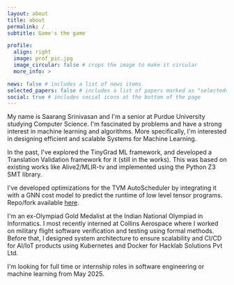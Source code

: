 ```yaml
---
layout: about
title: about
permalink: /
subtitle: Game's the game

profile:
  align: right
  image: prof_pic.jpg
  image_circular: false # crops the image to make it circular
  more_info: >

news: false # includes a list of news items
selected_papers: false # includes a list of papers marked as "selected={true}"
social: true # includes social icons at the bottom of the page
---
```


My name is Saarang Srinivasan and I'm a senior at Purdue University studying Computer Science. I'm fascinated by problems and have a strong interest in machine learning and algorithms. More specifically, I'm interested in designing efficient and scalable Systems for Machine Learning. 

In the past, I've explored the TinyGrad ML framework, and developed a Translation Validation framework for it (still in the works). This was based on existing works like Alive2/MLIR-tv and implemented using the Python Z3 SMT library.

I've developed optimizations for the TVM AutoScheduler by integrating it with a GNN cost model to predict the runtime of low level tensor programs. Repo/fork available [here](https://github.com/knightron0/tvm-gnn-costmodel). 

I'm an ex-Olympiad Gold Medalist at the Indian National Olympiad in Informatics. I most recently interned at Collins Aerospace where I worked on military flight software verification and testing using formal methods. Before that, I designed system architecture to ensure scalability and CI/CD for AI/IoT products using Kubernetes and Docker for Hacklab Solutions Pvt Ltd.

I'm looking for full time or internship roles in software engineering or machine learning from May 2025. 